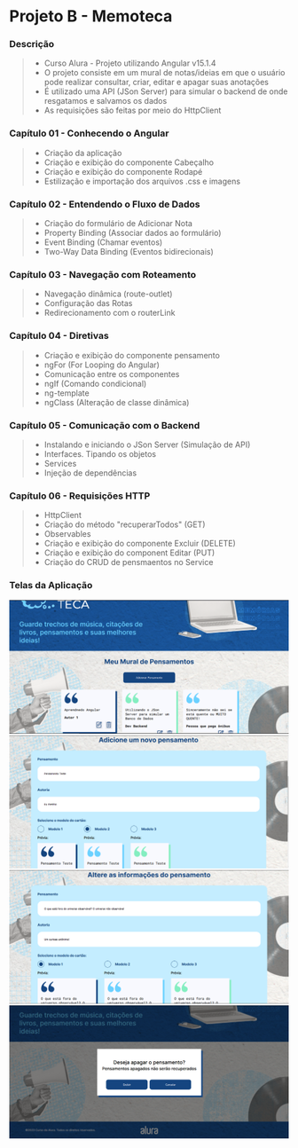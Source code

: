 # Projeto B - Memoteca

### Descrição
> * Curso Alura - Projeto utilizando Angular v15.1.4
> * O projeto consiste em um mural de notas/ideias em que o usuário pode realizar consultar, criar, editar e apagar suas anotações
> * É utilizado uma API (JSon Server) para simular o backend de onde resgatamos e salvamos os dados
> * As requisições são feitas por meio do HttpClient

### Capítulo 01 - Conhecendo o Angular
> * Criação da aplicação
> * Criação e exibição do componente Cabeçalho
> * Criação e exibição do componente Rodapé
> * Estilização e importação dos arquivos .css e imagens

### Capítulo 02 - Entendendo o Fluxo de Dados
> * Criação do formulário de Adicionar Nota
> * Property Binding (Associar dados ao formulário)
> * Event Binding (Chamar eventos)
> * Two-Way Data Binding (Eventos bidirecionais)

### Capítulo 03 - Navegação com Roteamento
> * Navegação dinâmica (route-outlet)
> * Configuração das Rotas
> * Redirecionamento com o routerLink

### Capítulo 04 - Diretivas
> * Criação e exibição do componente pensamento
> * ngFor (For Looping do Angular)
> * Comunicação entre os componentes
> * ngIf (Comando condicional)
> * ng-template
> * ngClass (Alteração de classe dinâmica)

### Capítulo 05 - Comunicação com o Backend
> * Instalando e iniciando o JSon Server (Simulação de API)
> * Interfaces. Tipando os objetos
> * Services
> * Injeção de dependências

### Capítulo 06 - Requisições HTTP
> * HttpClient
> * Criação do método "recuperarTodos" (GET)
> * Observables
> * Criação e exibição do componente Excluir (DELETE)
> * Criação e exibição do component Editar (PUT)
> * Criação do CRUD de pensmaentos no Service

### Telas da Aplicação
![](Telas/Tela-Principal.PNG?raw=true)
![](Telas/Tela-Criar.PNG?raw=true)
![](Telas/Tela-Editar.PNG?raw=true)
![](Telas/Tela-Excluir.PNG?raw=true)
